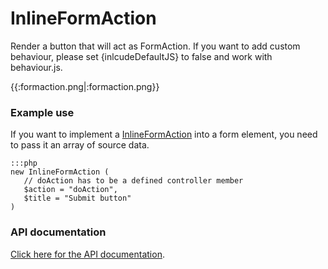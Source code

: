 # InlineFormAction

Render a button that will act as FormAction. If you want to add custom behaviour, please set {inlcudeDefaultJS} to false
and work with behaviour.js.

{{:formaction.png|:formaction.png}}


### Example use

If you want to implement a [InlineFormAction](InlineFormAction) into a form element, you need to pass it an array of
source data.

	:::php
	new InlineFormAction (
	   // doAction has to be a defined controller member
	   $action = "doAction",
	   $title = "Submit button"
	)

### API  documentation

[Click here for the API documentation](http://api.silverstripe.org/trunk/forms/actions/InlineFormAction.html).
